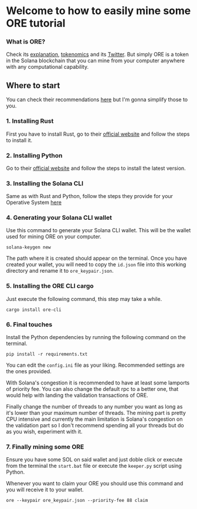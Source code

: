 # Welcome to how to easily mine some ORE tutorial

### What is ORE?
Check its [explanation](https://ore.supply/what-is-mining), [tokenomics](https://ore.supply/ore-tokenomics) and its [Twitter](https://twitter.com/OreSupply). But simply ORE is a token in the Solana blockchain that you can mine from your computer anywhere with any computational capability.

## Where to start
You can check their recommendations [here](https://ore.supply/download) but I'm gonna simplify those to you.


### 1. Installing Rust
First you have to install Rust, go to their [official website](https://www.rust-lang.org/tools/install) and follow the steps to install it.

### 2. Installing Python
Go to their [official website](https://www.python.org/downloads/) and follow the steps to install the latest version.

### 3. Installing the Solana CLI
Same as with Rust and Python, follow the steps they provide for your Operative System [here](https://docs.solanalabs.com/es/cli/install#use-solanas-install-tool)

### 4. Generating your Solana CLI wallet
Use this command to generate your Solana CLI wallet. This will be the wallet used for mining ORE on your computer.
```
solana-keygen new
```

The path where it is created should appear on the terminal. Once you have created your wallet, you will need to copy the ``id.json`` file into this working directory and rename it to ``ore_keypair.json``.

### 5. Installing the ORE CLI cargo
Just execute the following command, this step may take a while.
```
cargo install ore-cli
```

### 6. Final touches
Install the Python dependencies by running the following command on the terminal.
```
pip install -r requirements.txt
```

You can edit the ``config.ini`` file as your liking. Recommended settings are the ones provided.

With Solana's congestion it is recommended to have at least some lamports of priority fee. You can also change the default rpc to a better one, that would help with landing the validation transactions of ORE.

Finally change the number of threads to any number you want as long as it's lower than your maximum number of threads. The mining part is pretty CPU intensive and currently the main limitation is Solana's congestion on the validation part so I don't recommend spending all your threads but do as you wish, experiment with it.

### 7. Finally mining some ORE
Ensure you have some SOL on said wallet and just doble click or execute from the terminal the ``start.bat`` file or execute the ``keeper.py`` script using Python.

Whenever you want to claim your ORE you should use this command and you will receive it to your wallet.
```
ore --keypair ore_keypair.json --priority-fee 88 claim
```
